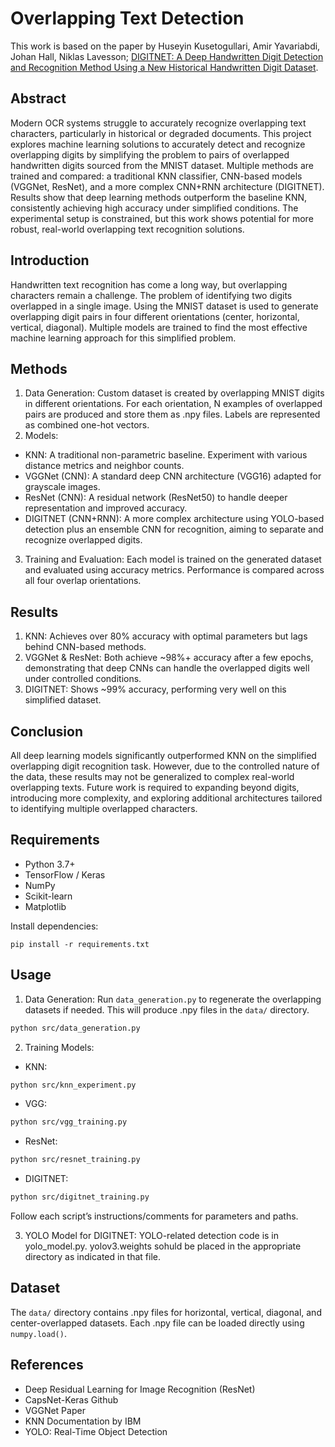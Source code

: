 # Overlapping Text Detection

This work is based on the paper by Huseyin Kusetogullari, Amir Yavariabdi, Johan Hall, Niklas Lavesson; [DIGITNET: A Deep Handwritten Digit Detection and Recognition Method Using a New Historical Handwritten Digit Dataset](http://dx.doi.org/10.1016/j.bdr.2020.100182).

## Abstract
Modern OCR systems struggle to accurately recognize overlapping text characters, particularly in historical or degraded documents. This project explores machine learning solutions to accurately detect and recognize overlapping digits by simplifying the problem to pairs of overlapped handwritten digits sourced from the MNIST dataset. Multiple methods are trained and compared: a traditional KNN classifier, CNN-based models (VGGNet, ResNet), and a more complex CNN+RNN architecture (DIGITNET). Results show that deep learning methods outperform the baseline KNN, consistently achieving high accuracy under simplified conditions. The experimental setup is constrained, but this work shows potential for more robust, real-world overlapping text recognition solutions.

## Introduction
Handwritten text recognition has come a long way, but overlapping characters remain a challenge. The problem of identifying two digits overlapped in a single image. Using the MNIST dataset is used to generate overlapping digit pairs in four different orientations (center, horizontal, vertical, diagonal). Multiple models are trained to find the most effective machine learning approach for this simplified problem.

## Methods
1. Data Generation:
Custom dataset is created by overlapping MNIST digits in different orientations. For each orientation, N examples of overlapped pairs are produced and store them as .npy files. Labels are represented as combined one-hot vectors.
2. Models:
- KNN: A traditional non-parametric baseline. Experiment with various distance metrics and neighbor counts.
- VGGNet (CNN): A standard deep CNN architecture (VGG16) adapted for grayscale images.
- ResNet (CNN): A residual network (ResNet50) to handle deeper representation and improved accuracy.
- DIGITNET (CNN+RNN): A more complex architecture using YOLO-based detection plus an ensemble CNN for recognition, aiming to separate and recognize overlapped digits.
3. Training and Evaluation: Each model is trained on the generated dataset and evaluated using accuracy metrics. Performance is compared across all four overlap orientations.

## Results
1. KNN: Achieves over 80% accuracy with optimal parameters but lags behind CNN-based methods.
2. VGGNet & ResNet: Both achieve ~98%+ accuracy after a few epochs, demonstrating that deep CNNs can handle the overlapped digits well under controlled conditions.
3. DIGITNET: Shows ~99% accuracy, performing very well on this simplified dataset.
   
## Conclusion
All deep learning models significantly outperformed KNN on the simplified overlapping digit recognition task. However, due to the controlled nature of the data, these results may not be generalized to complex real-world overlapping texts. Future work is required to expanding beyond digits, introducing more complexity, and exploring additional architectures tailored to identifying multiple overlapped characters.

## Requirements
- Python 3.7+
- TensorFlow / Keras
- NumPy
- Scikit-learn
- Matplotlib

Install dependencies:
```
pip install -r requirements.txt
```

## Usage
1. Data Generation:
Run `data_generation.py` to regenerate the overlapping datasets if needed. This will produce .npy files in the `data/` directory.
```bash
python src/data_generation.py
```

2. Training Models:
- KNN:
```bash
python src/knn_experiment.py
```
- VGG:
```bash
python src/vgg_training.py
```
- ResNet:
```bash
python src/resnet_training.py
```
- DIGITNET:
```bash
python src/digitnet_training.py
```

Follow each script’s instructions/comments for parameters and paths.

3. YOLO Model for DIGITNET:
YOLO-related detection code is in yolo_model.py. yolov3.weights sohuld be placed in the appropriate directory as indicated in that file.

## Dataset
The `data/` directory contains .npy files for horizontal, vertical, diagonal, and center-overlapped datasets. Each .npy file can be loaded directly using `numpy.load()`.

## References
- Deep Residual Learning for Image Recognition (ResNet)
- CapsNet-Keras Github
- VGGNet Paper
- KNN Documentation by IBM
- YOLO: Real-Time Object Detection
